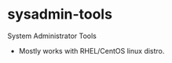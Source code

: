 sysadmin-tools
==============

System Administrator Tools

- Mostly works with RHEL/CentOS linux distro.
